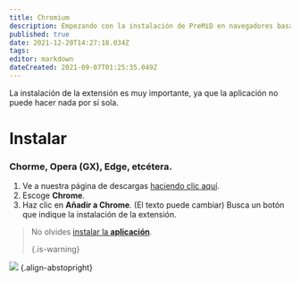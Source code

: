 ```yaml
---
title: Chromium
description: Empezando con la instalación de PreMiD en navegadores basados en Chromium
published: true
date: 2021-12-20T14:27:18.034Z
tags:
editor: markdown
dateCreated: 2021-09-07T01:25:35.049Z
---
```


La instalación de la extensión es muy importante, ya que la aplicación no puede hacer nada por sí sola.

# Instalar
### Chorme, Opera (GX), Edge, etcétera.
1. Ve a nuestra página de descargas [haciendo clic aquí](https://premid.app/downloads).
2. Escoge **Chrome**.
3. Haz clic en **Añadir a Chrome**. (El texto puede cambiar) Busca un botón que indique la instalación de la extensión.

> No olvides [instalar la **aplicación**](/install). 
> 
> {.is-warning}

![](https://img.icons8.com/color/2x/chrome.png) {.align-abstopright}
